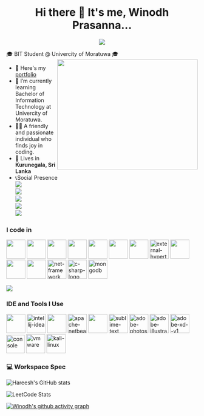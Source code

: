 <!-- # Hi there 👋 It's me, Winodh Prasanna... -->
<h1 align="center"><b>Hi there 👋 It's me, Winodh Prasanna...</b></h1>

<p align="center">
  <a href="https://github.com/DenverCoder1/readme-typing-svg"><img src="https://readme-typing-svg.herokuapp.com?font=Time+New+Roman&color=cyan&size=35&center=true&vCenter=true&width=600&height=100&lines=Web+Developer;UI/UX+Designer;Open+Source+Contributor"></a>
</p>

🎓 BIT Student @ Univercity of Moratuwa 🎓
<img align="right" width="370" height="290" src="https://i.pinimg.com/originals/47/f0/34/47f0342cec72b800463bf003eac1257e.gif">
- 🔭 Here's my [portfolio](https://WINODH-PRASANNA.github.io/My-Portfolio/ )
- 🌱 I’m currently learning Bachelor of Information Technology at Univercity of Moratuwa.
- 👩‍💻 A friendly and passionate individual who finds joy in coding.
- 🏡 Lives in **Kurunegala, Sri Lanka**
- 📞Social Presence
<br /> [<img src="https://img.shields.io/badge/LinkedIn-0077B5?style=for-the-badge&logo=linkedin&logoColor=white" />](https://www.linkedin.com/in/winodh-prasanna/) <br/> [<img src="https://img.shields.io/badge/Facebook-1877F2?style=for-the-badge&logo=facebook&logoColor=white" />]()
<br /> [<img src="https://img.shields.io/badge/Pinterest-%23E60023.svg?&style=for-the-badge&logo=Pinterest&logoColor=white" />]() <br/> [<img src="https://img.shields.io/badge/-Hackerrank-2EC866?style=for-the-badge&logo=HackerRank&logoColor=white" />](https://www.hackerrank.com/profile/winodh_prasanna1) <br/> [<img src="https://img.shields.io/badge/-LeetCode-FFA116?style=for-the-badge&logo=LeetCode&logoColor=white" />](https://leetcode.com/u/Winodh-Prasanna/)

### I code in
<img height="50" width="50" src="https://img.icons8.com/color/48/000000/html-5.png" /> <img height="50" width="50" src="https://img.icons8.com/color/48/000000/css3.png" /> <img height="50" width="50" src="https://img.icons8.com/color/48/000000/javascript.png"/> <img height="50" width="50" src="https://img.icons8.com/color/48/000000/bootstrap.png" /> <img height="50" width="50" src="https://img.icons8.com/color/48/000000/python.png" /> <img height="50" width="50" src="https://img.icons8.com/color/48/000000/java-coffee-cup-logo.png" /> <img height="50" width="50" src="https://img.icons8.com/color/48/000000/react-native.png"/> <img width="50" height="50" src="https://img.icons8.com/external-tal-revivo-color-tal-revivo/24/external-hypertext-preprocessor-a-widely-used-open-source-general-purpose-scripting-language-logo-color-tal-revivo.png" alt="external-hypertext-preprocessor-a-widely-used-open-source-general-purpose-scripting-language-logo-color-tal-revivo"/> <img height="50" width="50" src="https://img.icons8.com/color/48/000000/mysql-logo.png"/> <img height="50" width="50" src="https://img.icons8.com/color/48/000000/nodejs.png"/> <img height="50" width="50" src="https://img.icons8.com/color/48/000000/spring-logo.png"/> <img width="50" height="50" src="https://img.icons8.com/color/48/net-framework.png" alt="net-framework"/> <img width="50" height="50" src="https://img.icons8.com/color/48/c-sharp-logo.png" alt="c-sharp-logo"/> <img width="50" height="50" src="https://img.icons8.com/color/48/mongodb.png" alt="mongodb"/>
<p align="left">
  <a href="https://skillicons.dev">
    <img src="https://skillicons.dev/icons?i=html,css,bootstrap,js,git,java,python,php,mysql,nodejs,react,tailwind,mongodb,spring,dotnet,cs&perline=14" />
  </a>
</p>

### IDE and Tools I Use
<img height="50" width="50" src="https://img.icons8.com/color/48/000000/visual-studio-code-2019.png"/> <img width="50" height="50" src="https://img.icons8.com/color/48/intellij-idea.png" alt="intellij-idea"/> <img height="50" width="50" src="https://img.icons8.com/color/48/000000/pycharm.png"/> <img width="50" height="50" src="https://img.icons8.com/color/48/apache-netbeans.png" alt="apache-netbeans"/> <img height="50" src="https://img.icons8.com/officel/480/null/java-eclipse.png"/> <img width="50" height="50" src="https://img.icons8.com/fluency/48/sublime-text.png" alt="sublime-text"/> <img width="50" height="50" src="https://img.icons8.com/color/48/adobe-photoshop.png" alt="adobe-photoshop"/> <img width="50" height="50" src="https://img.icons8.com/color/48/adobe-illustrator--v1.png" alt="adobe-illustrator--v1"/> <img width="50" height="50" src="https://img.icons8.com/color/48/adobe-xd--v1.png" alt="adobe-xd--v1"/> <img width="48" height="48" src="https://img.icons8.com/fluency/48/console.png" alt="console"/> <img width="50" height="50" src="https://img.icons8.com/ios-filled/50/vmware.png" alt="vmware"/> <img width="50" height="50" src="https://img.icons8.com/color/48/kali-linux.png" alt="kali-linux"/>


### 💻 Workspace Spec
![Hareesh's GitHub stats](https://github-readme-stats.vercel.app/api?username=WINODH-PRASANNA&theme=dark&show_icons=true&&hide=issues,contribs)

![LeetCode Stats](https://leetcard.jacoblin.cool/Winodh-Prasanna?theme=catppuccinMocha&font=Noto%20Sans%20Cherokee&ext=heatmap)

[![Winodh's github activity graph](https://github-readme-activity-graph.vercel.app/graph?username=WINODH-PRASANNA&bg_color=000000&color=ffffff&line=009e3f&point=ffffff&area=true&hide_border=true)](https://github.com/ashutosh00710/github-readme-activity-graph)

